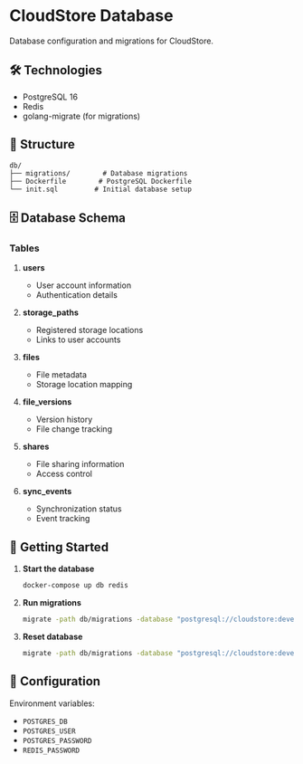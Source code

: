 # CloudStore Database

Database configuration and migrations for CloudStore.

## 🛠️ Technologies

- PostgreSQL 16
- Redis
- golang-migrate (for migrations)

## 📁 Structure

```
db/
├── migrations/        # Database migrations
├── Dockerfile        # PostgreSQL Dockerfile
└── init.sql         # Initial database setup
```

## 🗄️ Database Schema

### Tables

1. **users**

   - User account information
   - Authentication details

2. **storage_paths**

   - Registered storage locations
   - Links to user accounts

3. **files**

   - File metadata
   - Storage location mapping

4. **file_versions**

   - Version history
   - File change tracking

5. **shares**

   - File sharing information
   - Access control

6. **sync_events**
   - Synchronization status
   - Event tracking

## 🚀 Getting Started

1. **Start the database**

   ```bash
   docker-compose up db redis
   ```

2. **Run migrations**

   ```bash
   migrate -path db/migrations -database "postgresql://cloudstore:development_password@localhost:5432/cloudstore?sslmode=disable" up
   ```

3. **Reset database**
   ```bash
   migrate -path db/migrations -database "postgresql://cloudstore:development_password@localhost:5432/cloudstore?sslmode=disable" down -all
   ```

## 🔧 Configuration

Environment variables:

- `POSTGRES_DB`
- `POSTGRES_USER`
- `POSTGRES_PASSWORD`
- `REDIS_PASSWORD`
